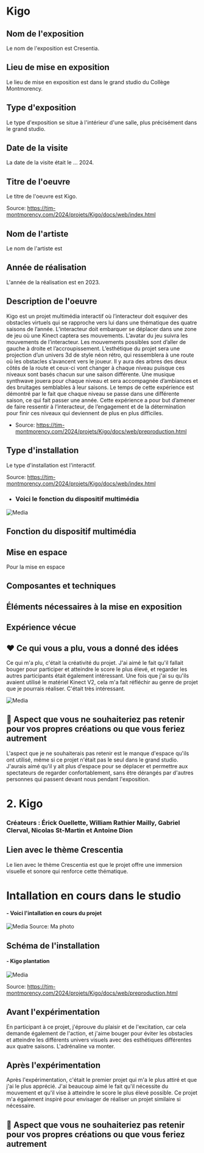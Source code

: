 # Kigo

## Nom de l'exposition
Le nom de l'exposition est Cresentia.

## Lieu de mise en exposition
Le lieu de mise en exposition est dans le grand studio du Collège Montmorency.

## Type d'exposition
Le type d'exposition se situe à l'intérieur d'une salle, plus précisément dans le grand studio.

## Date de la visite
La date de la visite était le ... 2024. 

## Titre de l'oeuvre
Le titre de l'oeuvre est Kigo.

Source: https://tim-montmorency.com/2024/projets/Kigo/docs/web/index.html

## Nom de l'artiste
Le nom de l'artiste est 

## Année de réalisation 
L'année de la réalisation est en 2023.


## Description de l'oeuvre
Kigo est un projet multimédia interactif où l’interacteur doit esquiver des obstacles virtuels qui se rapproche vers lui dans une thématique des quatre saisons de l’année. L’interacteur doit embarquer se déplacer dans une zone de jeu où une Kinect captera ses mouvements. L’avatar du jeu suivra les mouvements de l’interacteur. Les mouvements possibles sont d’aller de gauche à droite et l’accroupissement. L’esthétique du projet sera une projection d’un univers 3d de style néon rétro, qui ressemblera à une route où les obstacles s’avancent vers le joueur. Il y aura des arbres des deux côtés de la route et ceux-ci vont changer à chaque niveau puisque ces niveaux sont basés chacun sur une saison différente. Une musique synthwave jouera pour chaque niveau et sera accompagnée d’ambiances et des bruitages semblables à leur saisons. Le temps de cette expérience est démontré par le fait que chaque niveau se passe dans une différente saison, ce qui fait passer une année. Cette expérience a pour but d’amener de faire ressentir à l’interacteur, de l’engagement et de la détermination pour finir ces niveaux qui deviennent de plus en plus difficiles.

- Source: https://tim-montmorency.com/2024/projets/Kigo/docs/web/preproduction.html

## Type d'installation 
Le type d'installation est l'interactif.

Source: https://tim-montmorency.com/2024/projets/Kigo/docs/web/index.html
- ### Voici le fonction du dispositif multimédia
![Media](Media/kigo_installation.jpg)

## Fonction du dispositif multimédia

## Mise en espace
Pour la mise en espace

## Composantes et techniques

## Éléments nécessaires à la mise en exposition

## Expérience vécue

## ❤️ Ce qui vous a plu, vous a donné des idées
Ce qui m'a plu, c'était la créativité du projet. J'ai aimé le fait qu'il fallait bouger pour participer et atteindre le score le plus élevé, et regarder les autres participants était également intéressant. Une fois que j'ai su qu'ils avaient utilisé le matériel Kinect V2, cela m'a fait réfléchir au genre de projet que je pourrais réaliser. C'était très intéressant.

![Media](Media/xbox_kigo.jpg)
## 🤔 Aspect que vous ne souhaiteriez pas retenir pour vos propres créations ou que vous feriez autrement
L'aspect que je ne souhaiterais pas retenir est le manque d'espace qu'ils ont utilisé, même si ce projet n'était pas le seul dans le grand studio. J'aurais aimé qu'il y ait plus d'espace pour se déplacer et permettre aux spectateurs de regarder confortablement, sans être dérangés par d'autres personnes qui passent devant nous pendant l'exposition.

# 2. Kigo
### Créateurs  : Érick Ouellette, William Rathier Mailly, Gabriel Clerval, Nicolas St-Martin et Antoine Dion

## Lien avec le thème Crescentia 
Le lien avec le thème Crescentia est que le projet offre une immersion visuelle et sonore qui renforce cette thématique.

# Intallation en cours dans le studio
#### - Voici l'intallation en cours du projet 
![Media](Media/kigo_installation.jpg)
Source: Ma photo

## Schéma de l'installation 

#### - Kigo plantation
![Media](Media/kigo_plantation.png) 

Source: https://tim-montmorency.com/2024/projets/Kigo/docs/web/preproduction.html

## Avant l'expérimentation
En participant à ce projet, j'éprouve du plaisir et de l'excitation, car cela demande également de l'action, et j'aime bouger pour éviter les obstacles et atteindre les différents univers visuels avec des esthétiques différentes aux quatre saisons. L'adrénaline va monter.

## Après l'expérimentation
Après l'expérimentation, c'était le premier projet qui m'a le plus attiré et que j'ai le plus apprécié. J'ai beaucoup aimé le fait qu'il nécessite du mouvement et qu'il vise à atteindre le score le plus élevé possible. Ce projet m'a également inspiré pour envisager de réaliser un projet similaire si nécessaire.

## 🤔 Aspect que vous ne souhaiteriez pas retenir pour vos propres créations ou que vous feriez autrement



